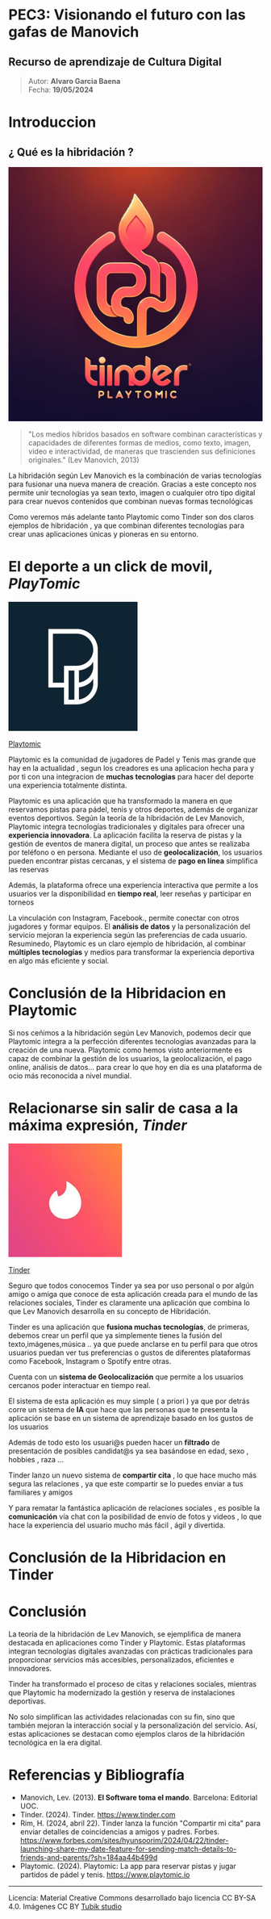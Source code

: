 # PEC3: Visionando el futuro con las gafas de Manovich

## Recurso de aprendizaje de Cultura Digital 


>Autor: **Alvaro Garcia Baena**          
Fecha: **19/05/2024**







# Introduccion
## ¿ Qué es la hibridación ?
![Cultura Digital](fusion.png)

>"Los medios híbridos basados en software combinan características y capacidades de diferentes formas de medios, como texto, imagen, video e interactividad, de maneras que trascienden sus definiciones originales."
>(Lev Manovich, 2013)




La hibridación según Lev Manovich es la combinación de varias tecnologías para fusionar una nueva manera de creación.
Gracias a este concepto nos permite unir tecnologías ya sean texto, imagen o cualquier otro tipo digital para crear nuevos contenidos que combinan nuevas formas tecnológicas

Como veremos más adelante tanto Playtomic como Tinder son dos claros ejemplos de hibridación , ya que combinan diferentes tecnologías para crear unas aplicaciones únicas y pioneras en su entorno.




# El deporte a un click de movil, _PlayTomic_
![Cultura Digital](Playtomic.jpg)

[Playtomic]( https://playtomic.io/)

Playtomic es la comunidad de jugadores de Padel y Tenis mas grande que hay en la actualidad , segun los creadores es una aplicacion hecha para y por ti con una integracion de **muchas tecnologias** para hacer del deporte una experiencia totalmente distinta.

Playtomic es una aplicación que ha transformado la manera en que reservamos pistas para pádel, tenis y otros deportes, además de organizar eventos deportivos. Según la teoría de la hibridación de Lev Manovich, Playtomic integra tecnologías tradicionales y digitales para ofrecer una **experiencia innovadora**. La aplicación facilita la reserva de pistas y la gestión de eventos de manera digital, un proceso que antes se realizaba por teléfono o en persona.
Mediante el uso de **geolocalización**, los usuarios pueden encontrar pistas cercanas, y el sistema de **pago en línea** simplifica las reservas

Además, la plataforma ofrece una experiencia interactiva que permite a los usuarios ver la disponibilidad en **tiempo real**, leer reseñas y participar en torneos

La vinculación con Instagram, Facebook., permite conectar con otros jugadores y formar equipos. El **análisis de datos** y la personalización del servicio mejoran la experiencia según las preferencias de cada usuario.
Resuminedo, Playtomic es un claro ejemplo de hibridación, al combinar **múltiples tecnologías** y medios para transformar la experiencia deportiva en algo más eficiente y social.

# Conclusión de la Hibridacion en Playtomic

Si nos ceñimos a la hibridación según Lev Manovich, podemos decir que Playtomic integra a la perfección diferentes tecnologías avanzadas para la creación de una nueva.
Playtomic como hemos visto anteriormente es capaz de combinar la gestión de los usuarios, la geolocalización, el pago online, análisis de datos… para crear lo que hoy en día es una plataforma de ocio más reconocida a nivel mundial.





# Relacionarse sin salir de casa a la máxima expresión, _Tinder_
![Cultura Digital](Tinder.jpg)

[Tinder]( https://tinder.com/)

Seguro que todos conocemos Tinder ya sea por uso personal o por algún amigo o amiga que conoce de esta aplicación creada para el mundo de las relaciones sociales, Tinder es claramente una aplicación que combina lo que Lev Manovich desarrolla en su concepto de Hibridación.

Tinder es una aplicación que **fusiona muchas tecnologías**, de primeras, debemos crear un perfil que ya simplemente tienes la fusión del texto,imágenes,música .. ya que puede anclarse en tu perfil para que otros usuarios puedan ver tus preferencias o gustos de diferentes plataformas como Facebook, Instagram o Spotify entre otras.

Cuenta con un **sistema de Geolocalización** que permite a los usuarios cercanos poder interactuar en tiempo real.

El sistema de esta aplicación es muy simple ( a priori ) ya que por detrás corre un sistema de **IA** que hace que las personas que te presenta la aplicación se base en un sistema de aprendizaje basado en los gustos de los usuarios

Además de todo esto los usuari@s pueden hacer un **filtrado** de presentación de posibles candidat@s ya sea basándose en edad, sexo , hobbies , raza ... 

Tinder lanzo un nuevo sistema de **compartir cita** , lo que hace mucho más segura las relaciones , ya que este compartir se lo puedes enviar a tus familiares y amigos
 
Y para rematar la fantástica aplicación de relaciones sociales , es posible la **comunicación** vía chat con la posibilidad de envío de fotos y videos , lo que hace la experiencia del usuario mucho más fácil , ágil y divertida.

# Conclusión de la Hibridacion en Tinder




# Conclusión

La teoría de la hibridación de Lev Manovich, se ejemplifica de manera destacada en aplicaciones como Tinder y Playtomic. Estas plataformas integran tecnologías digitales avanzadas con prácticas tradicionales para proporcionar servicios más accesibles, personalizados, eficientes e innovadores.

Tinder ha transformado el proceso de citas y relaciones sociales, mientras que Playtomic ha modernizado la gestión y reserva de instalaciones deportivas. 

No solo simplifican las actividades relacionadas con su fin, sino que también mejoran la interacción social y la personalización del servicio. Así, estas aplicaciones se destacan como ejemplos claros de la hibridación tecnológica en la era digital.

# Referencias y Bibliografía

* Manovich, Lev. (2013). **El Software toma el mando**. Barcelona: Editorial UOC.
* Tinder. (2024). Tinder. https://www.tinder.com
* Rim, H. (2024, abril 22). Tinder lanza la función "Compartir mi cita" para enviar detalles de coincidencias a amigos y padres. Forbes. https://www.forbes.com/sites/hyunsoorim/2024/04/22/tinder-launching-share-my-date-feature-for-sending-match-details-to-friends-and-parents/?sh=184aa44b499d
* Playtomic. (2024). Playtomic: La app para reservar pistas y jugar partidos de pádel y tenis. https://www.playtomic.io
  


----

Licencia: Material Creative Commons desarrollado bajo licencia CC BY-SA 4.0. Imágenes CC BY [Tubik studio](https://blog.tubikstudio.com/how-to-create-original-flat-illustrations-designers-tips/) 
